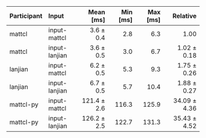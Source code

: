 | Participant | Input | Mean [ms] | Min [ms] | Max [ms] | Relative |
|:---|:---|---:|---:|---:|---:|
| mattcl | input-mattcl | 3.6 ± 0.4 | 2.8 | 6.3 | 1.00 |
| mattcl | input-lanjian | 3.6 ± 0.5 | 3.0 | 6.7 | 1.02 ± 0.18 |
| lanjian | input-mattcl | 6.2 ± 0.5 | 5.3 | 9.3 | 1.75 ± 0.26 |
| lanjian | input-lanjian | 6.7 ± 0.5 | 5.7 | 10.4 | 1.88 ± 0.27 |
| mattcl-py | input-mattcl | 121.4 ± 2.6 | 116.3 | 125.9 | 34.09 ± 4.36 |
| mattcl-py | input-lanjian | 126.2 ± 2.5 | 122.7 | 131.3 | 35.43 ± 4.52 |
